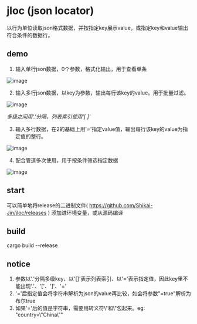 # jloc (json locator)

以行为单位读取json格式数据，并按指定key展示value，或指定key和value输出符合条件的数据行。

## demo

1. 输入单行json数据，0个参数，格式化输出，用于查看单条

![image](https://github.com/Shikai-Jin/jloc/blob/main/readme_gif/1.gif)



2. 输入多行json数据，以key为参数，输出每行该key的value。用于批量过滤。

![image](https://github.com/Shikai-Jin/jloc/blob/main/readme_gif/2.gif)

_多级之间用'.'分隔，列表索引使用'[ ]'_



3. 输入多行数据，在2的基础上用'='指定value值，输出每行该key的value为指定值的整行。

![image](https://github.com/Shikai-Jin/jloc/blob/main/readme_gif/3.gif)



4. 配合管道多次使用，用于按条件筛选指定数据

![image](https://github.com/Shikai-Jin/jloc/blob/main/readme_gif/4.gif)



## start

可以简单地将release的二进制文件( https://github.com/Shikai-Jin/jloc/releases )  添加进环境变量，或从源码编译



## build

cargo build --release



## notice

1. 参数以'.'分隔多级key、以'[]'表示列表索引、以'='表示指定值，因此key里不能出现'.'、'['、']'、'='
2. '='后指定值会将字符串解析为json的value再比较，如会将参数"=true"解析为布尔true
3. 如果'='后的值是字符串，需要用转义符\\"和\\"包起来。eg: "country=\\"China\\""
